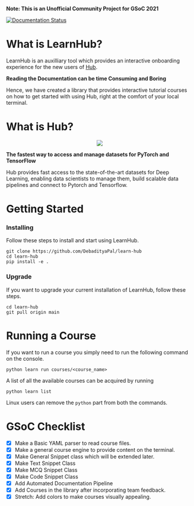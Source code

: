 **Note: This is an Unofficial Community Project for GSoC 2021**

[![Documentation Status](https://readthedocs.org/projects/learn-hub/badge/?version=latest)](https://learn-hub.readthedocs.io/en/latest/?badge=latest)

# What is LearnHub?

LearnHub is an auxilliary tool which provides an interactive onboarding experience for the new users of [Hub](https://github.com/activeloopai/Hub).

**Reading the Documentation can be time Consuming and Boring**

Hence, we have created a library that provides interactive tutorial courses on how to get started with using Hub, right at the comfort of your local terminal.

# What is Hub?

<p align="center">
    <img src="https://camo.githubusercontent.com/4747ade63cbe1ec71dbaee37546c669fa0ccca7fb05b8fdeb5c42a1cdc0a1266/68747470733a2f2f7777772e6c696e6b706963747572652e636f6d2f712f6875625f6c6f676f2d312e706e67"/>
</p>

**The fastest way to access and manage datasets for PyTorch and TensorFlow**

Hub provides fast access to the state-of-the-art datasets for Deep Learning, enabling data scientists to manage them, build scalable data pipelines and connect to Pytorch and Tensorflow.

# Getting Started

### Installing

Follow these steps to install and start using LearnHub.

```
git clone https://github.com/DebadityaPal/learn-hub
cd learn-hub
pip install -e .
```

### Upgrade

If you want to upgrade your current installation of LearnHub, follow these steps.

```
cd learn-hub
git pull origin main
```

# Running a Course
If you want to run a course you simply need to run the following command on the console.
```
python learn run courses/<course_name>
```
A list of all the available courses can be acquired by running
```
python learn list
```
Linux users can remove the `python` part from both the commands.


# GSoC Checklist
 - [x] Make a Basic YAML parser to read course files.
 - [x] Make a general course engine to provide content on the terminal.
 - [x] Make General Snippet class which will be extended later.
 - [x] Make Text Snippet Class
 - [x] Make MCQ Snippet Class
 - [x] Make Code Snippet Class
 - [x] Add Automated Documentation Pipeline
 - [x] Add Courses in the library after incorporating team feedback.
 - [x] Stretch: Add colors to make courses visually appealing.
